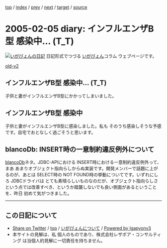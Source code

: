 [top](../index.html) 
 / [index](index.html) 
 / [prev](ig050202.html) 
 / [next](ig050206.html) 
 / [target](https://www.igapyon.jp/igapyon/diary/2005/ig050205.html) 
 / [source](https://github.com/igapyon/diary/blob/master/2005/ig050205.src.md) 

2005-02-05 diary: インフルエンザB型 感染中… (T_T)
=====================================================================================================
[![いがぴょんの日記](https://www.igapyon.jp/igapyon/diary/images/iga200306s.jpg "いがぴょん")](https://www.igapyon.jp/igapyon/diary/memo/memoigapyon.html) 日記形式でつづる [いがぴょん](https://www.igapyon.jp/igapyon/diary/memo/memoigapyon.html)コラム ウェブページです。

[old-v2](ig050205-orig.html)

## インフルエンザB型 感染中… (T_T)

子供と妻がインフルエンザB型にかかってしまいました。


## インフルエンザB型 感染中

子供と妻がインフルエンザB型に感染しました。私も そのうち感染しそうな予感です。自宅でおとなしく過ごそうと思います。

## blancoDb: INSERT時の一意制約違反例外について

[blancoDb](http://www.igapyon.jp/blanco/blancodb.html)ネタ。JDBC-APIにおける INSERT時における一意制約違反例外って、まあ あまりオブジェクト指向らしからぬ実装です。開発メンバーで話題に上がるのが、あとは
SELECT時の NOT FOUND時の挙動についてです。いずれにしろ JDBCドライバは とても素晴らしいものなのだが、オブジェクト指向らしさという点では改善すべき、というか踏襲しないでも良い側面があるということを、昨日 初めて気がつきました。


----------------------------------------------------------------------------------------------------

## この日記について

* [Share on Twitter](https://twitter.com/intent/tweet?hashtags=igapyon%2Cdiary%2C%E3%81%84%E3%81%8C%E3%81%B4%E3%82%87%E3%82%93&text=%E3%82%A4%E3%83%B3%E3%83%95%E3%83%AB%E3%82%A8%E3%83%B3%E3%82%B6B%E5%9E%8B+%E6%84%9F%E6%9F%93%E4%B8%AD%E2%80%A6+%28T_T%29&url=https%3A%2F%2Fwww.igapyon.jp%2Figapyon%2Fdiary%2F2005%2Fig050205.html) / [top](../index.html) / [いがぴょんについて](https://www.igapyon.jp/igapyon/diary/memo/memoigapyon.html) / [Powered by Igapyonv3](https://github.com/igapyon/igapyonv3)
* 本サイトの見解は、私 個人のものであり、株式会社レザボア・コンサルティング は当個人的見解に一切責任を持ちません。 
